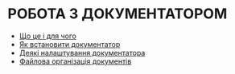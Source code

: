 # РОБОТА З ДОКУМЕНТАТОРОМ

- [Що це і для чого](what-is-it-for.md)
- [Як встановити документатор](install-tool.md)
- [Деякі налаштування документатора](setting-tool.md)
- [Файлова організація документів](docs-struct.md)
